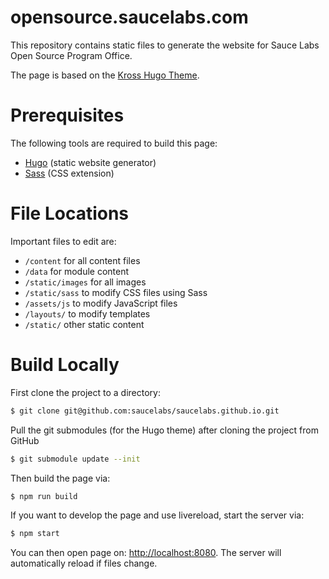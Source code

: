 opensource.saucelabs.com 
======================================

This repository contains static files to generate the website for Sauce Labs
Open Source Program Office. 

The page is based on the [Kross Hugo Theme](https://themes.gohugo.io/kross-hugo-portfolio-template/).

# Prerequisites

The following tools are required to build this page:

- [Hugo](https://gohugo.io/) (static website generator)
- [Sass](https://sass-lang.com/) (CSS extension)

# File Locations

Important files to edit are:

- `/content` for all content files
- `/data` for module content
- `/static/images` for all images
- `/static/sass` to modify CSS files using Sass
- `/assets/js` to modify JavaScript files
- `/layouts/` to modify templates
- `/static/` other static content

# Build Locally

First clone the project to a directory:

```sh
$ git clone git@github.com:saucelabs/saucelabs.github.io.git
```

Pull the git submodules (for the Hugo theme) after cloning the project from GitHub

```sh
$ git submodule update --init
```

Then build the page via:

```sh
$ npm run build
```

If you want to develop the page and use livereload, start the server via:

```sh
$ npm start
```

You can then open page on: [http://localhost:8080](http://localhost:8080). The server will automatically reload if files change.
